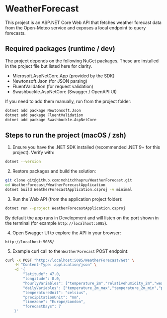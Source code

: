 # WeatherForecast

This project is an ASP.NET Core Web API that fetches weather forecast data from the Open-Meteo service and exposes a local endpoint to query forecasts.

## Required packages (runtime / dev)

The project depends on the following NuGet packages. These are installed in the project file but listed here for clarity.

- Microsoft.AspNetCore.App (provided by the SDK)
- Newtonsoft.Json (for JSON parsing)
- FluentValidation (for request validation)
- Swashbuckle.AspNetCore (Swagger / OpenAPI UI)

If you need to add them manually, run from the project folder:

```bash
dotnet add package Newtonsoft.Json
dotnet add package FluentValidation
dotnet add package Swashbuckle.AspNetCore
```

## Steps to run the project (macOS / zsh)

1. Ensure you have the .NET SDK installed (recommended .NET 9+ for this project). Verify with:

```bash
dotnet --version
```

2. Restore packages and build the solution:

```bash
git clone git@github.com:mohitchhapru/WeatherForecast.git
cd WeatherForecast/WeatherForecastApplication
dotnet build WeatherForecastApplication.csproj -v minimal
```

3. Run the Web API (from the application project folder):

```bash
dotnet run --project WeatherForecastApplication.csproj
```

By default the app runs in Development and will listen on the port shown in the terminal (for example `http://localhost:5085`).

4. Open Swagger UI to explore the API in your browser:

```
http://localhost:5085/
```

5. Example curl call to the `WeatherForecast` POST endpoint:

```bash
curl -X POST "http://localhost:5085/WeatherForecast/Get" \
	-H "Content-Type: application/json" \
	-d '{
		"latitude": 47.0,
		"longitude": 8.0,
		"hourlyVariables": ["temperature_2m","relativehumidity_2m","weathercode"],
		"dailyVariables": ["temperature_2m_max","temperature_2m_min","precipitation_sum"],
		"temperatureUnit": "celsius",
		"precipitationUnit": "mm",
		"timezone": "Europe/London",
		"forecastDays": 7
	}'
